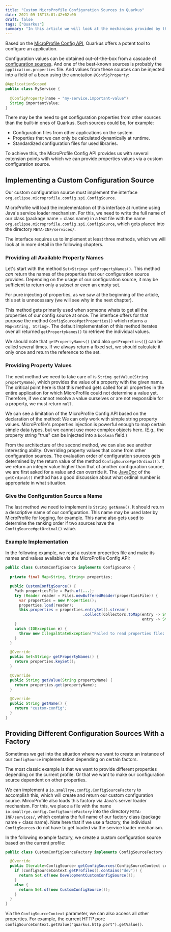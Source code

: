 ```yaml
---
title: "Custom MicroProfile Configuration Sources in Quarkus"
date: 2021-09-18T13:01:42+02:00
draft: false
tags: ["Quarkus"]
summary: "In this article we will look at the mechanisms provided by the MicroProfile Config API to define custom configurations source in Quarkus."
---
```


Based on the [MicroProfile Config API](https://microprofile.io/project/eclipse/microprofile-config), Quarkus offers a potent tool to configure an application.

Configuration values can be obtained out-of-the-box from a cascade of [configuration sources](https://quarkus.io/guides/config-reference#configuration-sources). And one of the best-known sources is probably the `application.properties` file. And values from these sources can be injected into a field of a bean using the annotation `@ConfigProperty`:

```java
@ApplicationScoped
public class MyService {
  
  @ConfigProperty(name = "my-service.important-value")
  String importantValue;
}
```

There may be the need to get configuration properties from other sources than the built-in ones of Quarkus. Such sources could be, for example:

- Configuration files from other applications on the system.
- Properties that we can only be calculated dynamically at runtime.
- Standardized configuration files for used libraries.

To achieve this, the MicroProfile Config API provides us with several extension points with which we can provide properties values via a custom configuration source.

## Implementing a Custom Configuration Source

Our custom configuration source must implement the interface `org.eclipse.microprofile.config.spi.ConfigSource`.

MicroProfile will load the implementation of this interface at runtime using Java's service loader mechanism. For this, we need to write the full name of our class (package name + class name) in a text file with the name `org.eclipse.microprofile.config.spi.ConfigSource`, which gets placed into the directory `META-INF/services/`.

The interface requires us to implement at least three methods, which we will look at in more detail in the following chapters.

### Providing all Available Property Names

Let's start with the method `Set<String> getPropertyNames()`. This method *can* return the names of the properties that our configuration source provides. Depending on the usage of our configuration source, it may be sufficient to return only a subset or even an empty set. 

For pure injecting of properties, as we saw at the beginning of the article, this set is unnecessary (we will see why in the next chapter). 

This method gets primarily used when someone whats to get all the properties of our config source at once. The interface offers for that purpose the method `ConfigSource#getProperties()` which returns a `Map<String, String>`. The default implementation of this method iterates over all returned `getPropertyNames()` to retrieve the individual values.

We should note that `getPropertyNames()` (and also `getProperties()`) can be called several times. If we always return a fixed set, we should calculate it only once and return the reference to the set.

### Providing Property Values

The next method we need to take care of is `String getValue(String propertyName)`, which provides the value of a property with the given name. The critical point here is that this method gets called for all properties in the entire application for which MicroProfile could not determine a value yet. Therefore, if we cannot resolve a value ourselves or are not responsible for a property, we must return `null`.

We can see a limitation of the MicroProfile Config API based on the declaration of the method: We can only work with simple string property values. MicroProfile's properties injection is powerful enough to map certain simple data types, but we cannot use more complex objects here. (E.g., the property string "true" can be injected into a `boolean` field.)

From the architecture of the second method, we can also see another interesting ability: Overriding property values that come from other configuration sources. The evaluation order of configuration sources gets determined by the return value of the method `ConfigSource#getOrdinal()`. If we return an integer value higher than that of another configuration source, we are first asked for a value and can override it. The [JavaDoc](org.eclipse.microprofile.config.spi.ConfigSource) of the `getOrdinal()` method has a good discussion about what ordinal number is appropriate in what situation.

### Give the Configuration Source a Name

The last method we need to implement is `String getName()`. It should return a descriptive name of our configuration. This name may be used later by MicroProfile for logging, for example. This name also gets used to determine the ranking order if two sources have the `ConfigSource#getOrdinal()` value.

### Example Implementation

In the following example, we read a custom properties file and make its names and values available via the MicroProfile Config API:

```java
public class CustomConfigSource implements ConfigSource {
  
  private final Map<String, String> properties;

  public CustomConfigSource() {
    Path propertiesFile = Path.of(...);
    try (Reader reader = Files.newBufferedReader(propertiesFile)) {
      var properties = new Properties();
      properties.load(reader);
      this.properties = properties.entrySet().stream()
                                  .collect(Collectors.toMap(entry -> String.valueOf(entry.getKey()), 
                                                            entry -> String.valueOf(entry.getValue()));
    }
    catch (IOException e) {
      throw new IllegalStateException("Failed to read properties file: " + propertiesFile, e);
    }
  }

  @Override
  public Set<String> getPropertyNames() {
    return properties.keySet();
  }

  @Override
  public String getValue(String propertyName) {
    return properties.get(propertyName);
  }

  @Override
  public String getName() {
    return "custom-config";
  }
}
```

## Providing Different Configuration Sources With a Factory

Sometimes we get into the situation where we want to create an instance of our `ConfigSource` implementation depending on certain factors. 

The most classic example is that we want to provide different properties depending on the current profile. Or that we want to make our configuration source dependent on other properties.

We can implement a `io.smallrye.config.ConfigSourceFactory` to accomplish this, which will create and return our custom configuration source. MircoProfile also loads this factory via Java's server loader mechanism. For this, we place a file with the name `io.smallrye.config.ConfigSourceFactory` into the directory `META-INF/services/`, which contains the full name of our factory class (package name + class name). Note here that if we use a factory, the individual `ConfigSource`s do not have to get loaded via the service loader mechanism. 

In the following example factory, we create a custom configuration source based on the current profile:

```java
public class CustomConfigSourceFactory implements ConfigSourceFactory {

  @Override
  public Iterable<ConfigSource> getConfigSources(ConfigSourceContext configSourceContext) {
    if (configSourceContext.getProfiles().contains("dev")) {
      return Set.of(new DevelopmentCustomConfigSource());
    }
    else {
      return Set.of(new CustomConfigSource());
    }
  }
}
```

Via the `ConfigSourceContext` parameter, we can also access all other properties. For example, the current HTTP port: `configSourceContext.getValue("quarkus.http.port").getValue()`.
